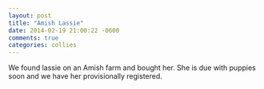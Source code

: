 ```yaml
---
layout: post
title: "Amish Lassie"
date: 2014-02-19 21:00:22 -0600
comments: true
categories: collies
---
```



We found lassie on an Amish farm and bought her.
She is due with puppies soon and we have her provisionally registered.


